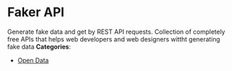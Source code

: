 # Faker API


Generate fake data and get by REST API requests. Collection of completely free APIs that helps web developers and web designers wittht generating fake data
**Categories**:

- [Open Data](https://github/awesome-apis/awesome-apis#open-data)



